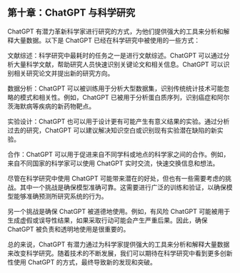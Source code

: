 ## 第十章：ChatGPT 与科学研究

ChatGPT 有潜力革新科学家进行研究的方式，为他们提供强大的工具来分析和解释大量数据。以下是 ChatGPT 已经在科学研究中被使用的一些方式：

文献综述：科学研究中最耗时的任务之一是进行文献综述。ChatGPT 可以通过分析大量科学文献，帮助研究人员快速识别关键论文和相关信息。ChatGPT 可以识别相关研究论文并提出新的研究方向。

数据分析：ChatGPT 可以被训练用于分析大型数据集，识别传统统计技术可能忽略的模式和相关性。例如，ChatGPT 已被用于分析蛋白质序列，识别癌症和阿尔茨海默病等疾病的新药物靶点。

实验设计：ChatGPT 也可以用于设计更有可能产生有意义结果的实验。通过分析过去的研究，ChatGPT 可以建议解决知识空白或识别现有实验潜在缺陷的新实验。

合作：ChatGPT 可以用于促进来自不同学科或地点的科学家之间的合作。例如，来自不同国家的科学家可以使用 ChatGPT 实时交流，快速交换信息和想法。

尽管在科学研究中使用 ChatGPT 可能带来潜在的好处，但也有一些需要考虑的挑战。其中一个挑战是确保模型准确可靠。这需要进行广泛的训练和验证，以确保模型能够准确预测所研究系统的行为。

另一个挑战是确保 ChatGPT 被道德地使用。例如，有风险 ChatGPT 可能被用于生成虚假或误导性结果，如果采取行动可能会产生严重后果。因此，确保 ChatGPT 被负责和透明地使用是很重要的。

总的来说，ChatGPT 有潜力通过为科学家提供强大的工具来分析和解释大量数据来改变科学研究。随着技术的不断发展，我们可以期待在科学研究中看到更多创新性使用 ChatGPT 的方式，最终导致新的发现和突破。
